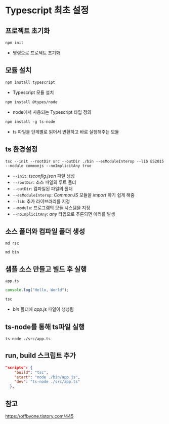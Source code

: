 # Typescript 최초 설정

## 프로젝트 초기화

`npm init`

- 명령으로 프로젝트 초기화

## 모듈 설치

`npm install typescript`

- Typescript 모듈 설치

`npm install @types/node`

- node에서 사용되는 Typescript 타입 정의

`npm install -g ts-node`

- ts 파일을 단계별로 읽어서 변환하고 바로 실행해주는 모듈

## ts 환경설정

`tsc --init --rootDir src --outDir ./bin --esModuleInterop --lib ES2015 --module commonjs --noImplicitAny true`

- `--init`: _tsconfig.json_ 파일 생성
- `--rootDir`: 소스 파일의 루트 폴더
- `--outDir`: 컴파일된 파일의 폴더
- `--esModuleInterop`: _CommonJS_ 모듈을 _import_ 하기 쉽게 해줌
- `--lib`: 추가 라이브러리를 지정
- `--module`: 프로그램의 모듈 시스템을 지정
- `--noImplicitAny`: _any_ 타입으로 추론되면 에러를 발생

## 소스 폴더와 컴파일 폴더 생성

`md rsc`

`md bin`

## 샘플 소스 만들고 빌드 후 실행

`app.ts`

```js
console.log("Hello, World");
```

`tsc`

- _bin_ 폴더에 _app.js_ 파일이 생성됨

## ts-node를 통해 ts파일 실행

`ts-node ./src/app.ts`

## run, build 스크립트 추가

```json
"scripts": {
    "build": "tsc",
    "start": "node ./bin/app.js",
    "dev": "ts-node ./src/app.ts"
  },
```

## 참고

https://offbyone.tistory.com/445
